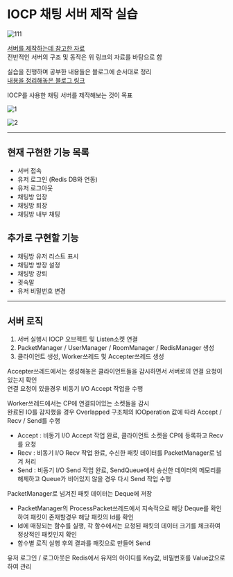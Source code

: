# IOCP 채팅 서버 제작 실습

![111](https://user-images.githubusercontent.com/100945798/227977379-cb8c64c2-5d26-46db-950f-df60ccddee71.png)


[서버를 제작하는데 참고한 자료](https://github.com/jacking75/edu_cpp_IOCP)    
전반적인 서버의 구조 및 동작은 위 링크의 자료를 바탕으로 함

실습을 진행하며 공부한 내용들은 블로그에 순서대로 정리    
[내용을 정리해놓은 블로그 링크](https://sueshin.tistory.com/category/%EA%B0%9C%EC%9D%B8%EA%B3%B5%EB%B6%80/IOCP%20%EC%84%9C%EB%B2%84%20%EC%A0%9C%EC%9E%91%20%EC%8B%A4%EC%8A%B5)

IOCP를 사용한 채팅 서버를 제작해보는 것이 목표    

![1](https://user-images.githubusercontent.com/100945798/227977529-c905d277-6716-42ab-9235-8f2eb605461c.gif)

![2](https://user-images.githubusercontent.com/100945798/227977578-9c72bacc-9668-48f1-b262-21be883ea9a6.gif)

*** 

## 현재 구현한 기능 목록    
* 서버 접속
* 유저 로그인 (Redis DB와 연동)
* 유저 로그아웃
* 채팅방 입장
* 채팅방 퇴장
* 채팅방 내부 채팅

## 추가로 구현할 기능     
* 채팅방 유저 리스트 표시
* 채팅방 방장 설정
* 채팅방 강퇴
* 귓속말
* 유저 비밀번호 변경

***

## 서버 로직

1. 서버 실행시 IOCP 오브젝트 및 Listen소켓 연결
2. PacketManager / UserManager / RoomManager / RedisManager 생성
3. 클라이언트 생성, Worker쓰레드 및 Accepter쓰레드 생성

Accepter쓰레드에서는 생성해놓은 클라이언트들을 감시하면서 서버로의 연결 요청이 있는지 확인    
연결 요청이 있을경우 비동기 I/O Accept 작업을 수행    

Worker쓰레드에서는 CP에 연결되어있는 소켓들을 감시    
완료된 IO를 감지했을 경우 Overlapped 구조체의 IOOperation 값에 따라 Accept / Recv / Send를 수행
* Accept : 비동기 I/O Accept 작업 완료, 클라이언트 소켓을 CP에 등록하고 Recv를 요청
* Recv : 비동기 I/O Recv 작업 완료, 수신한 패킷 데이터를 PacketManager로 넘겨 처리
* Send : 비동기 I/O Send 작업 완료, SendQueue에서 송신한 데이터의 메모리를 해제하고 Queue가 비어있지 않을 경우 다시 Send 작업 수행

PacketManager로 넘겨진 패킷 데이터는 Deque에 저장    
* PacketManager의 ProcessPacket쓰레드에서 지속적으로 해당 Deque를 확인하여 패킷이 존재할경우 해당 패킷의 Id를 확인
* Id에 매칭되는 함수를 실행, 각 함수에서는 요청된 패킷의 데이터 크기를 체크하여 정상적인 패킷인지 확인
* 함수별 로직 실행 후의 결과를 패킷으로 만들어 Send

유저 로그인 / 로그아웃은 Redis에서 유저의 아이디를 Key값, 비밀번호를 Value값으로 하여 관리

